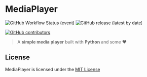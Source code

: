 # MediaPlayer

![GitHub Workflow Status (event)](https://img.shields.io/github/workflow/status/AMD825301/MediaPlayer/New%20Release?labelColor=black&logo=github)
![GitHub release (latest by date)](https://img.shields.io/github/v/release/AMD825301/MediaPlayer?labelColor=black&color=3333ff&logo=github)


<!--[![Maintainer](https://img.shields.io/badge/maintainer-AMD825301-blue/?labelColor=black&color=00cc00)](https://github.com/AMD825301)
[![Maintainer](https://img.shields.io/badge/maintainer-thetrotfreak-blue/?labelColor=black&color=00cc00)](https://github.com/thetrotfreak)-->
[![GitHub contributors](https://img.shields.io/github/contributors/AMD825301/MediaPlayer?labelColor=black&color=ff3399&logo=github)](https://github.com/AMD825301/MediaPlayer/graphs/contributors)


> A **simple media player** built with **Python** and some ❤️

## License

MediaPlayer is licensed under the [MIT License](LICENSE.md)
